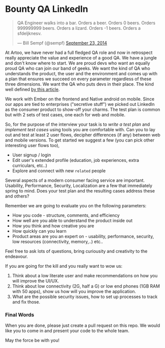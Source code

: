 Bounty QA LinkedIn
=================

<blockquote class="twitter-tweet" lang="en"><p lang="nl" dir="ltr">QA Engineer walks into a bar. Orders a beer. Orders 0 beers. Orders 999999999 beers. Orders a lizard. Orders -1 beers. Orders a sfdeljknesv.</p>&mdash; Bill Sempf (@sempf) <a href="https://twitter.com/sempf/status/514473420277694465">September 23, 2014</a></blockquote>

At Artoo, we have never had a full fledged QA role and now in retrospect really appreciate the value and experience of a good QA. We have a jungle and don't know where to start. We are proud devs who want an equally proud QA who can join our band of geeks. We want the kind of QA who understands the product, the user and the environment and comes up with a plan that ensures we succeed on every parameter regardless of these three dimensions. We want the QA who puts devs in their place. The kind well defined <a href="https://www.thoughtworks.com/insights/blog/qa-role-what-it-really">by this article</a>.

We work with Ember on the frontend and Native android on mobile. Since our apps are tied to enterprises ("secretive stuff") we picked out LinkedIn as the consumer product to show-off your charms. The test plan is common but with 2 sets of test cases, one each for web and mobile.

So, for the purpose of the interview your task is to *write a test plan* and *implement test cases* using tools you are comfortable with. Can you to lay out and test at least 2 user flows, decipher differences (if any) between web and mobile versions. To get started we suggest a few (you can pick other interesting user flows too),
 * User signup / login
 * Edit user's extended profile (education, job experiences, extra curriculars, etc..) 
 * Explore and connect with new `related` people

Several aspects of a modern consumer facing service are important. Usability, Performance, Security, Localization are a few that immediately spring to mind. Does your test plan and the resulting cases address these and others?

Remember we are going to evaluate you on the following parameters:
 * How you code - structure, comments, and efficiency
 * How well are you able to understand the product inside out
 * How you think and how creative you are
 * How quickly can you learn
 * Product areas are you an expert on - usability, performance, security, low resources (connectivity, memory,..) etc..

Feel free to ask lots of questions, bring curiousity and creativity to the endeavour.

If you are going for the kill and you really want to wow us:

1. Think about a low literate user and make recommendations on how you will improve the UI/UX.
2. Think about low connectivity (2G, half a G) or low end phones (1GB RAM with 50 apps), show us how will you improve the application.
3. What are the possible security issues, how to set up processes to track and fix those.

### Final Words
When you are done, please just create a pull request on this repo. We would like you to come in and present your code to the whole team. 

May the force be with you!
